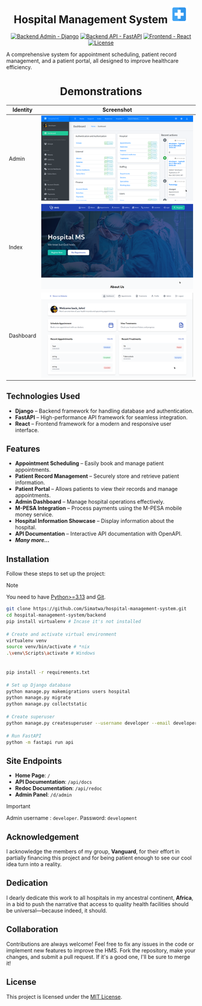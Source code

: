 <h1 align="center">Hospital Management System <img src="backend/hospital/static/hospital/img/logo.png" width="48px"/> </h1>

<p align="center">
<a href=""><img alt="Backend Admin - Django" src="https://img.shields.io/static/v1?logo=django&color=Blue&message=Admin&label=Django"/></a>
<a href=""><img alt="Backend API - FastAPI" src="https://img.shields.io/static/v1?logo=fastapi&color=Blue&message=RestAPI&label=FastAPI"/></a>
<a href=""><img alt="Frontend - React" src="https://img.shields.io/static/v1?logo=react&color=Blue&message=Frontend&label=React"/></a>
<a href="https://github.com/Simatwa/health-management-system/blob/main/LICENSE"><img alt="License" src="https://img.shields.io/static/v1?logo=MIT&color=Blue&message=MIT&label=License"/></a>
</p>
A comprehensive system for appointment scheduling, patient record management, and a patient portal, all designed to improve healthcare efficiency.

<h1 align="center">Demonstrations</h1>

| Identity | Screenshot |
|----------|-------------|
| Admin   | ![admin page](assets/demo/admin.png) |
| Index   | ![Landing page](assets/demo/index.png) |
| Dashboard | ![Patient dashboard](assets/demo/dashboard.png) |

## Technologies Used

- **Django** – Backend framework for handling database and authentication.
- **FastAPI** – High-performance API framework for seamless integration.
- **React** – Frontend framework for a modern and responsive user interface.

## Features

- **Appointment Scheduling** – Easily book and manage patient appointments.
- **Patient Record Management** – Securely store and retrieve patient information.
- **Patient Portal** – Allows patients to view their records and manage appointments.
- **Admin Dashboard** – Manage hospital operations effectively.
- **M-PESA Integration** – Process payments using the M-PESA mobile money service.
- **Hospital Information Showcase** – Display information about the hospital.
- **API Documentation** – Interactive API documentation with OpenAPI.
- **_Many more..._**

## Installation

Follow these steps to set up the project:

> [!NOTE]
> You need to have [Python>=3.13](https://python.org) and [Git](https://git-scm.com).

```sh
git clone https://github.com/Simatwa/hospital-management-system.git
cd hospital-management-system/backend
pip install virtualenv # Incase it's not installed

# Create and activate virtual environment
virtualenv venv
source venv/bin/activate # *nix
.\venv\Scripts\activate # Windows


pip install -r requirements.txt

# Set up Django database
python manage.py makemigrations users hospital
python manage.py migrate
python manage.py collectstatic

# Create superuser
python manage.py createsuperuser --username developer --email developer@localhost.domain --noinput

# Run FastAPI
python -m fastapi run api
```

## Site Endpoints

- **Home Page**: `/`
- **API Documentation**: `/api/docs`
- **Redoc Documentation**: `/api/redoc`
- **Admin Panel**: `/d/admin`

> [!IMPORTANT]
> Admin username : `developer`.
> Password: `development`

## Acknowledgement

I acknowledge the members of my group, **Vanguard**, for their effort in partially financing this project and for being patient enough to see our cool idea turn into a reality.

## Dedication

I dearly dedicate this work to all hospitals in my ancestral continent, **Africa**, in a bid to push the narrative that access to quality health facilities should be universal—because indeed, it should.

## Collaboration

Contributions are always welcome! Feel free to fix any issues in the code or implement new features to improve the HMS. Fork the repository, make your changes, and submit a pull request. If it's a good one, I'll be sure to merge it!

## License

This project is licensed under the [MIT License](LICENSE).